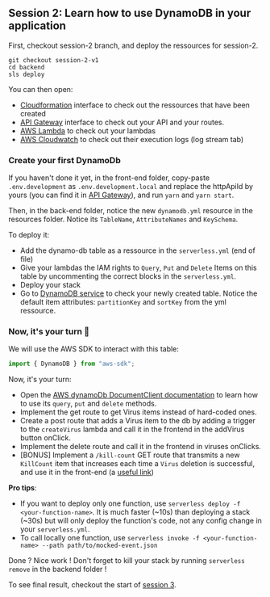 ## Session 2: Learn how to use DynamoDB in your application

First, checkout session-2 branch, and deploy the ressources for session-2.

```
git checkout session-2-v1
cd backend
sls deploy
```

You can then open:

- [Cloudformation](https://eu-west-1.console.aws.amazon.com/cloudformation/home?region=eu-west-1) interface to check out the ressources that have been created
- [API Gateway](https://eu-west-1.console.aws.amazon.com/apigateway/home?region=eu-west-1) interface to check out your API and your routes.
- [AWS Lambda](https://eu-west-1.console.aws.amazon.com/lambda/home?region=eu-west-1) to check out your lambdas
- [AWS Cloudwatch](https://eu-west-1.console.aws.amazon.com/cloudwatch/home?region=eu-west-1) to check out their execution logs (log stream tab)

### Create your first DynamoDb

If you haven't done it yet, in the front-end folder, copy-paste `.env.development` as `.env.development.local` and replace the httpApiId by yours (you can find it in [API Gateway](https://eu-west-1.console.aws.amazon.com/apigateway/home?region=eu-west-1)), and run `yarn` and `yarn start`.

Then, in the back-end folder, notice the new `dynamodb.yml` resource in the resources folder. Notice its `TableName`, `AttributeNames` and `KeySchema`.

To deploy it:

- Add the dynamo-db table as a ressource in the `serverless.yml` (end of file)
- Give your lambdas the IAM rights to `Query`, `Put` and `Delete` Items on this table by uncommenting the correct blocks in the `serverless.yml`.
- Deploy your stack
- Go to [DynamoDB service](https://eu-west-1.console.aws.amazon.com/dynamodb/home?region=eu-west-1) to check your newly created table. Notice the default item attributes: `partitionKey` and `sortKey` from the yml ressource.

### Now, it's your turn 💪

We will use the AWS SDK to interact with this table:

```typescript
import { DynamoDB } from "aws-sdk";
```

Now, it's your turn:

- Open the [AWS dynamoDb DocumentClient documentation](https://docs.aws.amazon.com/sdk-for-javascript/v2/developer-guide/dynamodb-example-document-client.html) to learn how to use its `query`, `put` and `delete` methods.
- Implement the get route to get Virus items instead of hard-coded ones.
- Create a post route that adds a Virus item to the db by adding a trigger to the `createVirus` lambda and call it in the frontend in the addVirus button onClick.
- Implement the delete route and call it in the frontend in viruses onClicks.
- [BONUS] Implement a `/kill-count` GET route that transmits a new `KillCount` item that increases each time a `Virus` deletion is successful, and use it in the front-end (a [useful link](https://docs.aws.amazon.com/amazondynamodb/latest/developerguide/Expressions.UpdateExpressions.html#Expressions.UpdateExpressions.ADD))

**Pro tips**:

- If you want to deploy only one function, use `serverless deploy -f <your-function-name>`. It is much faster (~10s) than deploying a stack (~30s) but will only deploy the function's code, not any config change in your `serverless.yml`.
- To call locally one function, use `serverless invoke -f <your-function-name> --path path/to/mocked-event.json`

Done ? Nice work ! Don't forget to kill your stack by running `serverless remove` in the backend folder !

To see final result, checkout the start of [session 3](./session-3.md).
